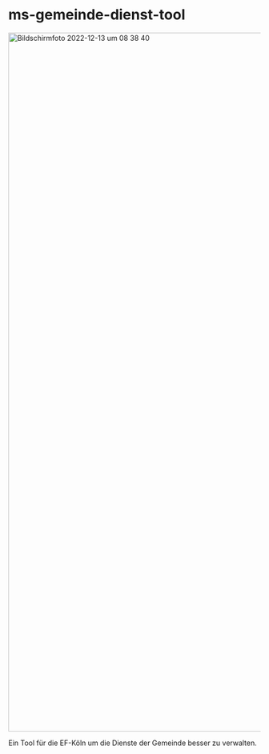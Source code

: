 # ms-gemeinde-dienst-tool

<img width="1394" alt="Bildschirmfoto 2022-12-13 um 08 38 40" src="https://user-images.githubusercontent.com/45995648/207256887-1fbd12a1-ad63-4e02-a57a-e11ce82f425b.png">

Ein Tool für die EF-Köln um die Dienste der Gemeinde besser zu verwalten.

